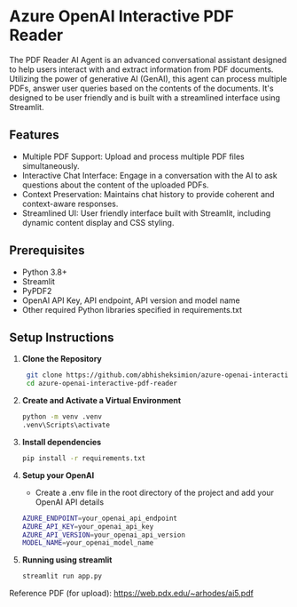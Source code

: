 # Azure OpenAI Interactive PDF Reader

The PDF Reader AI Agent is an advanced conversational assistant designed to help users interact with and extract information from PDF documents. Utilizing the power of generative AI (GenAI), this agent can process multiple PDFs, answer user queries based on the contents of the documents. It's designed to be user friendly and is built with a streamlined interface using Streamlit.

## Features

- Multiple PDF Support: Upload and process multiple PDF files simultaneously.
- Interactive Chat Interface: Engage in a conversation with the AI to ask questions about the content of the uploaded PDFs.
- Context Preservation: Maintains chat history to provide coherent and context-aware responses.
- Streamlined UI: User friendly interface built with Streamlit, including dynamic content display and CSS styling.

## Prerequisites

- Python 3.8+
- Streamlit
- PyPDF2
- OpenAI API Key, API endpoint, API version and model name
- Other required Python libraries specified in requirements.txt


## Setup Instructions

1. **Clone the Repository**
   ```bash
    git clone https://github.com/abhisheksimion/azure-openai-interactive-pdf-reader.git
    cd azure-openai-interactive-pdf-reader

   ```
   
2. **Create and Activate a Virtual Environment**
    ```bash
    python -m venv .venv
    .venv\Scripts\activate
    ```

3. **Install dependencies**
    ```bash
    pip install -r requirements.txt
    ```

4. **Setup your OpenAI**
   - Create a .env file in the root directory of the project and add your OpenAI API details
    ```bash
   AZURE_ENDPOINT=your_openai_api_endpoint
   AZURE_API_KEY=your_openai_api_key
   AZURE_API_VERSION=your_openai_api_version
   MODEL_NAME=your_openai_model_name
    ```
6. **Running using streamlit**
   ```bash
   streamlit run app.py
   ```

Reference PDF (for upload): https://web.pdx.edu/~arhodes/ai5.pdf
